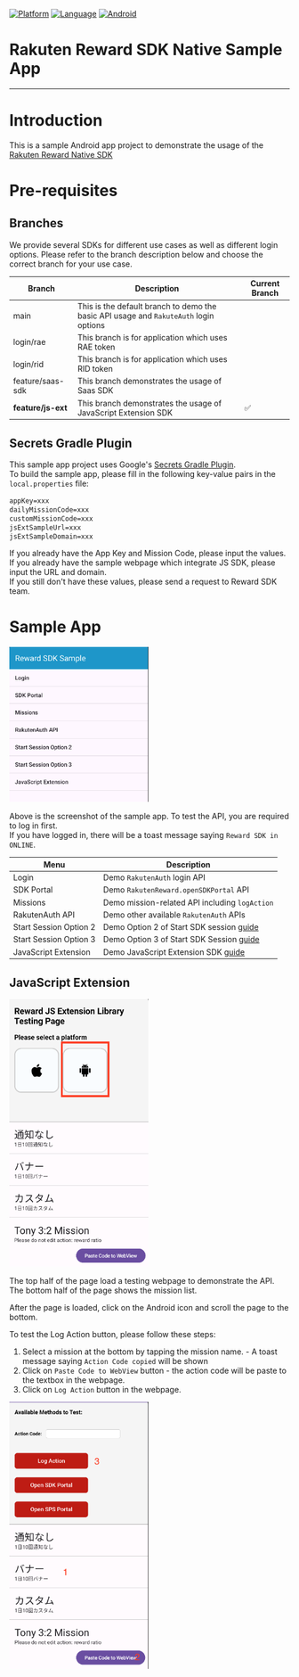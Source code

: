 [![Platform](http://img.shields.io/badge/platform-Android-brightgreen.svg?style=flat)](https://developer.android.com)
[![Language](http://img.shields.io/badge/language-Kotlin-green.svg?style=flat)](https://github.com/JetBrains/kotlin)
[![Android](http://img.shields.io/badge/support-API_Level_24+-blue.svg?style=flat)](https://developer.android.com)

# Rakuten Reward SDK Native Sample App

---
# Introduction  
This is a sample Android app project to demonstrate the usage of the [Rakuten Reward Native SDK](https://github.com/rakuten-ads/Rakuten-Reward-Native-Android/tree/master)

# Pre-requisites   

## Branches  
We provide several SDKs for different use cases as well as different login options. Please refer to the branch description below and choose the correct branch for your use case.  

| Branch | Description | Current Branch |
| --- | --- | ---- |
| main | This is the default branch to demo the basic API usage and <code>RakuteAuth</code> login options |  |  
| login/rae | This branch is for application which uses RAE token |  |  
| login/rid | This branch is for application which uses RID token |  |  
| feature/saas-sdk | This branch demonstrates the usage of Saas SDK |  |  
| **feature/js-ext** | This branch demonstrates the usage of JavaScript Extension SDK | ✅ |  

## Secrets Gradle Plugin  
This sample app project uses Google's [Secrets Gradle Plugin](https://github.com/google/secrets-gradle-plugin).  
To build the sample app, please fill in the following key-value pairs in the `local.properties` file:   

```properties
appKey=xxx
dailyMissionCode=xxx
customMissionCode=xxx
jsExtSampleUrl=xxx
jsExtSampleDomain=xxx
```  
If you already have the App Key and Mission Code, please input the values.  
If you already have the sample webpage which integrate JS SDK, please input the URL and domain.  
If you still don't have these values, please send a request to Reward SDK team.  

# Sample App  
<img src="pic/demo-app.png" alt="Demo App Screenshot" width="250">  

Above is the screenshot of the sample app. To test the API, you are required to log in first.  
If you have logged in, there will be a toast message saying `Reward SDK in ONLINE`.  

| Menu | Description |
| --- | --- |
| Login | Demo `RakutenAuth` login API |  
| SDK Portal | Demo `RakutenReward.openSDKPortal` API |  
| Missions | Demo mission-related API including `logAction` |  
| RakutenAuth API | Demo other available `RakutenAuth` APIs |  
| Start Session Option 2 | Demo Option 2 of Start SDK session [guide](https://github.com/rakuten-ads/Rakuten-Reward-Native-Android/blob/master/doc/basic/README.md#option-2-call-lifecycle-method-in-each-android-lifecycle) |  
| Start Session Option 3 | Demo Option 3 of Start SDK Session [guide](https://github.com/rakuten-ads/Rakuten-Reward-Native-Android/blob/master/doc/basic/README.md#option-3-call-androidx-base-lifecycle-method) |  
| JavaScript Extension | Demo JavaScript Extension SDK [guide](https://github.com/rakuten-ads/Rakuten-Reward-Native-Android/blob/master/doc/extension/README.md) |  

## JavaScript Extension  
<img src="pic/js-ext-1.png" alt="JS EXT Screen" width="250">    

The top half of the page load a testing webpage to demonstrate the API.  
The bottom half of the page shows the mission list.  

After the page is loaded, click on the Android icon and scroll the page to the bottom.  

To test the Log Action button, please follow these steps:  
1. Select a mission at the bottom by tapping the mission name. - A toast message saying `Action Code copied` will be shown   
2. Click on `Paste Code to WebView` button - the action code will be paste to the textbox in the webpage.    
3. Click on `Log Action` button in the webpage. 

<img src="pic/js-ext-2.png" alt="Test log action" width="250">  